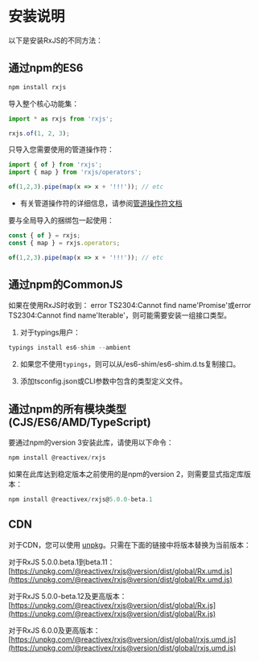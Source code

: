 # 安装说明

以下是安装RxJS的不同方法：

## 通过npm的ES6

```js
npm install rxjs
```

导入整个核心功能集：

```js
import * as rxjs from 'rxjs';

rxjs.of(1, 2, 3);
```

只导入您需要使用的管道操作符：

```js
import { of } from 'rxjs';
import { map } from 'rxjs/operators';

of(1,2,3).pipe(map(x => x + '!!!')); // etc
```
* 有关管道操作符的详细信息，请参阅[管道操作符文档](https://github.com/zlq4863947/rxjs-cn/blob/master/doc/pipeable-operators.md) 

要与全局导入的捆绑包一起使用：

```js
const { of } = rxjs;
const { map } = rxjs.operators;

of(1,2,3).pipe(map(x => x + '!!!')); // etc
```

## 通过npm的CommonJS

如果在使用RxJS时收到： error TS2304:Cannot find name'Promise'或error TS2304:Cannot find name'Iterable'，则可能需要安装一组接口类型。

1.  对于typings用户：

```js
typings install es6-shim --ambient
```

2.  如果您不使用`typings`，则可以从/es6-shim/es6-shim.d.ts复制接口。

3.  添加tsconfig.json或CLI参数中包含的类型定义文件。


## 通过npm的所有模块类型(CJS/ES6/AMD/TypeScript)

要通过npm的version 3安装此库，请使用以下命令：

```js
npm install @reactivex/rxjs
```

如果在此库达到稳定版本之前使用的是npm的version 2，则需要显式指定库版本：

```js
npm install @reactivex/rxjs@5.0.0-beta.1
```

## CDN

对于CDN，您可以使用 [unpkg](https://unpkg.com/)。只需在下面的链接中将版本替换为当前版本：

对于RxJS 5.0.0.beta.1到beta.11： [https://unpkg.com/@reactivex/rxjs@version/dist/global/Rx.umd.js](https://unpkg.com/@reactivex/rxjs@version/dist/global/Rx.umd.js)

对于RxJS 5.0.0-beta.12及更高版本：[https://unpkg.com/@reactivex/rxjs@version/dist/global/Rx.js](https://unpkg.com/@reactivex/rxjs@version/dist/global/Rx.js)

对于RxJS 6.0.0及更高版本：[https://unpkg.com/@reactivex/rxjs@version/dist/global/rxjs.umd.js](https://unpkg.com/@reactivex/rxjs@version/dist/global/rxjs.umd.js)
